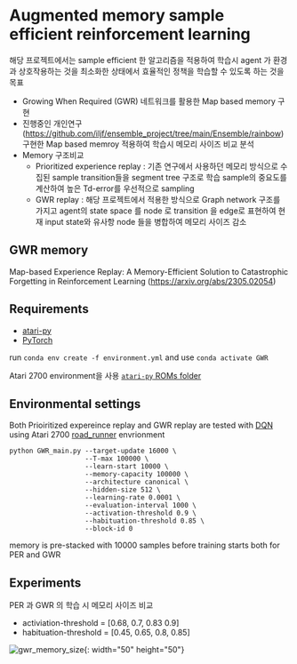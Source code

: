 # Augmented memory sample efficient reinforcement learning
해당 프로젝트에서는 sample efficient 한 알고리즘을 적용하여 학습시 agent 가 환경과 상호작용하는 것을 최소화한 상태에서 효율적인 정책을 학습할 수 있도록 하는 것을 목표
- Growing When Required (GWR) 네트워크를 활용한 Map based memory 구현
- 진행중인 개인연구(https://github.com/iljf/ensemble_project/tree/main/Ensemble/rainbow) 구현한 Map based memroy 적용하여 학습시 메모리 사이즈 비교 분석
- Memory 구조비교
  - Prioritized experience replay : 기존 연구에서 사용하던 메모리 방식으로 수집된 sample transition들을 segment tree 구조로 학습 sample의 중요도를 계산하여 높은 Td-error를 우선적으로 sampling
  - GWR replay : 해당 프로젝트에서 적용한 방식으로 Graph network 구조를 가지고 agent의 state space 를 node 로 transition 을 edge로 표현하여 현재 input state와 유사항 node 들을 병합하여 메모리 사이즈 감소

## GWR memory
Map-based Experience Replay: A Memory-Efficient Solution to Catastrophic Forgetting in Reinforcement Learning (https://arxiv.org/abs/2305.02054)

## Requirements
- [atari-py](https://github.com/openai/atari-py)
- [PyTorch](http://pytorch.org/)

run `conda env create -f environment.yml` and use `conda activate GWR`
  
Atari 2700 environment을 사용 [`atari-py` ROMs folder](https://github.com/openai/atari-py/tree/master/atari_py/atari_roms)

## Environmental settings
Both Prioiritized expereince replay and GWR replay are tested with [DQN](https://arxiv.org/abs/1312.5602) using Atari 2700 [road_runner](https://ale.farama.org/environments/road_runner/) envrionment


```
python GWR_main.py --target-update 16000 \
                   --T-max 100000 \
                   --learn-start 10000 \
                   --memory-capacity 100000 \
                   --architecture canonical \
                   --hidden-size 512 \
                   --learning-rate 0.0001 \
                   --evaluation-interval 1000 \
                   --activation-threshold 0.9 \
                   --habituation-threshold 0.85 \
                   --block-id 0
```

memory is pre-stacked with 10000 samples before training starts both for PER and GWR

## Experiments
  
PER 과 GWR 의 학습 시 메모리 사이즈 비교
- activiation-threshold = [0.68, 0.7, 0.83 0.9]
- habituation-threshold = [0.45, 0.65, 0.8, 0.85]

![gwr_memory_size](https://github.com/user-attachments/assets/36161224-73f4-4320-9be8-6af132b059fb){: width="50" height="50"}
